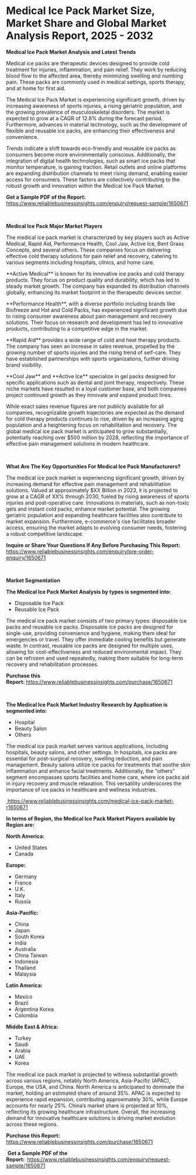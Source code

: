 <p><h1>Medical Ice Pack Market Size, Market Share and Global Market Analysis Report, 2025 - 2032</h1></p><p><strong>Medical Ice Pack Market Analysis and Latest Trends</strong></p>
<p><p>Medical ice packs are therapeutic devices designed to provide cold treatment for injuries, inflammation, and pain relief. They work by reducing blood flow to the affected area, thereby minimizing swelling and numbing pain. These packs are commonly used in medical settings, sports therapy, and at home for first aid.</p><p>The Medical Ice Pack Market is experiencing significant growth, driven by increasing awareness of sports injuries, a rising geriatric population, and the growing prevalence of musculoskeletal disorders. The market is expected to grow at a CAGR of 12.8% during the forecast period. Furthermore, advances in material technology, such as the development of flexible and reusable ice packs, are enhancing their effectiveness and convenience. </p><p>Trends indicate a shift towards eco-friendly and reusable ice packs as consumers become more environmentally conscious. Additionally, the integration of digital health technologies, such as smart ice packs that monitor temperature, is gaining traction. Retail outlets and online platforms are expanding distribution channels to meet rising demand, enabling easier access for consumers. These factors are collectively contributing to the robust growth and innovation within the Medical Ice Pack Market.</p></p>
<p><strong>Get a Sample PDF of the Report:&nbsp;</strong> <a href="https://www.reliablebusinessinsights.com/enquiry/request-sample/1650671?utm_campaign=2306&utm_medium=2&utm_source=Github&utm_content=ia&utm_term=13042025&utm_id=medical-ice-pack">https://www.reliablebusinessinsights.com/enquiry/request-sample/1650671</a></p>
<p>&nbsp;</p>
<p><strong>Medical Ice Pack Major Market Players</strong></p>
<p><p>The medical ice pack market is characterized by key players such as Active Medical, Rapid Aid, Performance Health, Cool Jaw, Active Ice, Bent Grass Concepts, and several others. These companies focus on delivering effective cold therapy solutions for pain relief and recovery, catering to various segments including hospitals, clinics, and home care.</p><p>**Active Medical** is known for its innovative ice packs and cold therapy products. They focus on product quality and durability, which has led to steady market growth. The company has expanded its distribution channels globally, enhancing its market footprint in the therapeutic devices sector.</p><p>**Performance Health**, with a diverse portfolio including brands like Biofreeze and Hot and Cold Packs, has experienced significant growth due to rising consumer awareness about pain management and recovery solutions. Their focus on research and development has led to innovative products, contributing to a competitive edge in the market.</p><p>**Rapid Aid** provides a wide range of cold and heat therapy products. The company has seen an increase in sales revenue, propelled by the growing number of sports injuries and the rising trend of self-care. They have established partnerships with sports organizations, further driving brand visibility.</p><p>**Cool Jaw** and **Active Ice** specialize in gel packs designed for specific applications such as dental and joint therapy, respectively. These niche markets have resulted in a loyal customer base, and both companies project continued growth as they innovate and expand product lines.</p><p>While exact sales revenue figures are not publicly available for all companies, recognizable growth trajectories are expected as the demand for cold therapy products continues to rise, driven by an increasing aging population and a heightening focus on rehabilitation and recovery. The global medical ice pack market is anticipated to grow substantially, potentially reaching over $500 million by 2028, reflecting the importance of effective pain management solutions in modern healthcare.</p></p>
<p>&nbsp;</p>
<p><strong>What Are The Key Opportunities For Medical Ice Pack Manufacturers?</strong></p>
<p><p>The medical ice pack market is experiencing significant growth, driven by increasing demand for effective pain management and rehabilitation solutions. Valued at approximately $XX Billion in 2023, it is projected to grow at a CAGR of XX% through 2030, fueled by rising awareness of sports injuries and post-operative care. Innovations in materials, such as non-toxic gels and instant cold packs, enhance market potential. The growing geriatric population and expanding healthcare facilities also contribute to market expansion. Furthermore, e-commerce's rise facilitates broader access, ensuring the market adapts to evolving consumer needs, fostering a robust competitive landscape.</p></p>
<p><strong>Inquire or Share Your Questions If Any Before Purchasing This Report:</strong> <a href="https://www.reliablebusinessinsights.com/enquiry/pre-order-enquiry/1650671?utm_campaign=2306&utm_medium=2&utm_source=Github&utm_content=ia&utm_term=13042025&utm_id=medical-ice-pack">https://www.reliablebusinessinsights.com/enquiry/pre-order-enquiry/1650671</a></p>
<p>&nbsp;</p>
<p><strong>Market Segmentation</strong></p>
<p><strong>The Medical Ice Pack Market Analysis by types is segmented into:</strong></p>
<p><ul><li>Disposable Ice Pack</li><li>Reusable Ice Pack</li></ul></p>
<p><p>The medical ice pack market consists of two primary types: disposable ice packs and reusable ice packs. Disposable ice packs are designed for single-use, providing convenience and hygiene, making them ideal for emergencies or travel. They offer immediate cooling benefits but generate waste. In contrast, reusable ice packs are designed for multiple uses, allowing for cost-effectiveness and reduced environmental impact. They can be refrozen and used repeatedly, making them suitable for long-term recovery and rehabilitation processes.</p></p>
<p><strong>Purchase this Report:&nbsp;</strong><a href="https://www.reliablebusinessinsights.com/purchase/1650671?utm_campaign=2306&utm_medium=2&utm_source=Github&utm_content=ia&utm_term=13042025&utm_id=medical-ice-pack">https://www.reliablebusinessinsights.com/purchase/1650671</a></p>
<p>&nbsp;</p>
<p><strong>The Medical Ice Pack Market Industry Research by Application is segmented into:</strong></p>
<p><ul><li>Hospital</li><li>Beauty Salon</li><li>Others</li></ul></p>
<p><p>The medical ice pack market serves various applications, including hospitals, beauty salons, and other settings. In hospitals, ice packs are essential for post-surgical recovery, swelling reduction, and pain management. Beauty salons utilize ice packs for treatments that soothe skin inflammation and enhance facial treatments. Additionally, the "others" segment encompasses sports facilities and home care, where ice packs aid in injury recovery and muscle relaxation. This versatility underscores the importance of ice packs in healthcare and wellness industries.</p></p>
<p><a href="https://www.reliablebusinessinsights.com/medical-ice-pack-market-r1650671?utm_campaign=2306&utm_medium=2&utm_source=Github&utm_content=ia&utm_term=13042025&utm_id=medical-ice-pack">&nbsp;https://www.reliablebusinessinsights.com/medical-ice-pack-market-r1650671</a></p>
<p><strong>In terms of Region, the Medical Ice Pack Market Players available by Region are:</strong></p>
<p>
    <p> <strong> North America: </strong>
        <ul>
            <li>United States</li>
            <li>Canada</li>
        </ul>
        </p> 
    <p> <strong> Europe: </strong>
        <ul>
            <li>Germany</li>
            <li>France</li>
            <li>U.K.</li>
            <li>Italy</li>
            <li>Russia</li>
        </ul>
        </p> 
    <p> <strong> Asia-Pacific: </strong>
        <ul>
            <li>China</li>
            <li>Japan</li>
            <li>South Korea</li>
            <li>India</li>
            <li>Australia</li>
            <li>China Taiwan</li>
            <li>Indonesia</li>
            <li>Thailand</li>
            <li>Malaysia</li>
        </ul>
        </p> 
    <p> <strong> Latin America: </strong>
        <ul>
            <li>Mexico</li>
            <li>Brazil</li>
            <li>Argentina Korea</li>
            <li>Colombia</li>
        </ul>
        </p> 
    <p> <strong> Middle East & Africa: </strong>
        <ul>
            <li>Turkey</li>
            <li>Saudi</li>
            <li>Arabia</li>
            <li>UAE</li>
            <li>Korea</li>
        </ul>
    </p>
    </p>
<p><p>The medical ice pack market is projected to witness substantial growth across various regions, notably North America, Asia-Pacific (APAC), Europe, the USA, and China. North America is anticipated to dominate the market, holding an estimated share of around 35%. APAC is expected to experience rapid expansion, contributing approximately 30%, while Europe accounts for nearly 25%. China’s market share is projected at 10%, reflecting its growing healthcare infrastructure. Overall, the increasing demand for innovative healthcare solutions is driving market evolution across these regions.</p></p>
<p><strong>Purchase this Report: </strong><a href="https://www.reliablebusinessinsights.com/purchase/1650671?utm_campaign=2306&utm_medium=2&utm_source=Github&utm_content=ia&utm_term=13042025&utm_id=medical-ice-pack">https://www.reliablebusinessinsights.com/purchase/1650671</a></p>
<p>&nbsp;<strong>Get a Sample PDF of the Report:&nbsp;&nbsp;</strong><a href="https://www.reliablebusinessinsights.com/enquiry/request-sample/1650671?utm_campaign=2306&utm_medium=2&utm_source=Github&utm_content=ia&utm_term=13042025&utm_id=medical-ice-pack">https://www.reliablebusinessinsights.com/enquiry/request-sample/1650671</a></p>
<p><strong></strong></p>
<p><p></p><p></p><p></p></p>